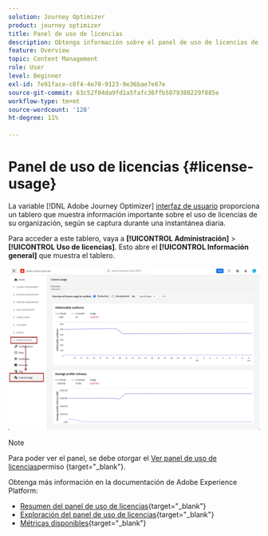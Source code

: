 ```yaml
---
solution: Journey Optimizer
product: journey optimizer
title: Panel de uso de licencias
description: Obtenga información sobre el panel de uso de licencias de Journey Optimizer
feature: Overview
topic: Content Management
role: User
level: Beginner
exl-id: 7e91face-c8f4-4e70-9123-9e36bae7e67e
source-git-commit: 63c52f04da9fd1a5fafc36ffb5079380229f885e
workflow-type: tm+mt
source-wordcount: '128'
ht-degree: 11%

---
```


# Panel de uso de licencias {#license-usage}

La variable [!DNL Adobe Journey Optimizer] [interfaz de usuario](../start/user-interface.md) proporciona un tablero que muestra información importante sobre el uso de licencias de su organización, según se captura durante una instantánea diaria.

Para acceder a este tablero, vaya a **[!UICONTROL Administración]** > **[!UICONTROL Uso de licencias]**. Esto abre el **[!UICONTROL Información general]** que muestra el tablero.

![](assets/license-usage-dashboard.png)

>[!NOTE]
>
>Para poder ver el panel, se debe otorgar el [Ver panel de uso de licencias](https://experienceleague.adobe.com/docs/experience-platform/dashboards/permissions.html?lang=en#available-permissions)permiso {target=&quot;_blank&quot;}.

Obtenga más información en la documentación de Adobe Experience Platform:

* [Resumen del panel de uso de licencias](https://experienceleague.adobe.com/docs/experience-platform/dashboards/guides/license-usage.html?lang=es){target=&quot;_blank&quot;}
* [Exploración del panel de uso de licencias](https://experienceleague.adobe.com/docs/experience-platform/dashboards/guides/license-usage.html#exploring-the-license-usage-dashboard){target=&quot;_blank&quot;}
* [Métricas disponibles](https://experienceleague.adobe.com/docs/experience-platform/dashboards/guides/license-usage.html?lang=es#available-metrics){target=&quot;_blank&quot;}
